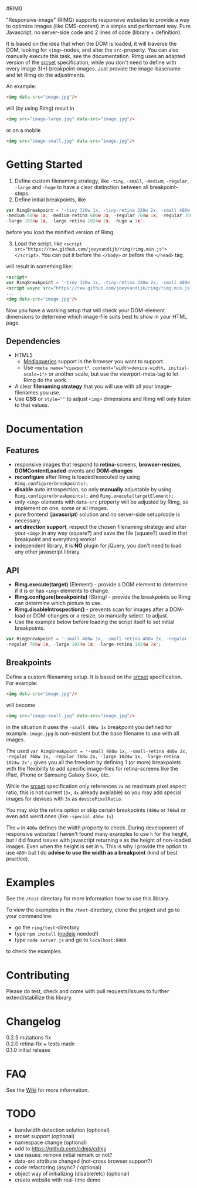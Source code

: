 #RIMG

"Responsive-image" (RIMG) supports responsive websites to provide a way to optimize images (like CMS-content) in a simple and performant way. Pure Javascript, no server-side code and 2 lines of code (library + definition).

It is based on the idea that when the DOM is loaded, it will traverse the DOM, looking for ```<img>```-nodes, and alter the ```src```-property. You can also manually execute this task, see the documentation.
Rimg uses an adapted version of the [srcset](http://www.w3.org/html/wg/drafts/srcset/w3c-srcset/) specification, while you don't need to define with every image 3(+) breakpoint-images. Just provide the image-basename and let Rimg do the adjustments.

An example:
```html
<img data-src="image.jpg"/>
```
will (by using Rimg) result in  
```html
<img src="image-large.jpg" data-src="image.jpg"/>
```
or on a mobile
```html
<img src="image-small.jpg" data-src="image.jpg"/>
```



# Getting Started
1. Define custom filenaming strategy, like `-tiny`, `-small`, `-medium`, `-regular`, `-large` and `-huge` to have a clear distinction between all breakpoint-steps.
2. Define initial breakpoints, like 
```javascript
var RimgBreakpoint = '-tiny 320w 1x, -tiny-retina 320w 2x, -small 480w 1x, -small-retina 480w 2x,
-medium 600w 1x, -medium-retina 600w 2x, -regular 768w 1x, -regular 768w 2x, 
-large 1024w 1x, -large-retina 1024w 2x, -huge w 1x';
``` 
before you load the minified version of Rimg.

3. Load the script, like ```<script src="https://raw.github.com/joeyvandijk/rimg/rimg.min.js"></script>```. You can put it before the ```</body>``` or before the ```</head>``` tag.

will result in something like:

```html
<script>
var RimgBreakpoint = '-tiny 320w 1x, -tiny-retina 320w 2x, -small 480w 1x, -small-retina 480w 2x, -medium 600w 1x, -medium-retina 600w 2x, -regular 768w 1x, -regular 768w 2x, -large 1024w 1x, -large-retina 1024w 2x, -huge w 1x';</script>
<script async src="https://raw.github.com/joeyvandijk/rimg/rimg.min.js"></script>
...
<img data-src="image.jpg"/>
```

Now you have a working setup that will check your DOM-element dimensions to determine which image-file suits best to show in your HTML page.

## Dependencies
* HTML5
  * [Mediaqueries](http://caniuse.com/#feat=css-mediaqueries) support in the browser you want to support.
  * Use `<meta name="viewport" content="width=device-width, initial-scale=1">` or another scale, but use the viewport-meta-tag to let Rimg do the work.
* A clear **filenaming strategy** that you will use with all your image-filenames you use.
* Use **CSS** or ```style=""``` to adjust ```<img>``` dimensions and Rimg will only listen to that values.
  
  
# Documentation

## Features
* responsive images that respond to **retina**-screens, **browser-resizes**, **DOMContentLoaded**-events and **DOM-changes**
* **reconfigure** after Rimg is loaded/executed by using ```Rimg.configure(breakpoints);``` 
* **disable** auto introspection, so only **manually** adjustable by using ```Rimg.configure(breakpoints);``` and ```Rimg.execute(targetElement);```
* only ```<img>``` elements with ```data-src``` property will be adjusted by Rimg, so implement on one, some or all images.
* pure frontend (**javascript**) solution and no server-side setup/code is necessary.
* **art direction support**, respect the chosen filenaming strategy and alter your ```<img>``` in any way (square?) and save the file (square?) used in that breakpoint and everything works!
* independent library, it is **NO** plugin for jQuery, you don't need to load any other javascript library.

## API
* **Rimg.execute(target)** (Element) - provide a DOM element to determine if it is or has ```<img>``` elements to change.
* **Rimg.configure(breakpoints)** (String) - provide the breakpoints so Rimg can determine which picture to use.
* **Rimg.disableIntrospection()** - prevents scan for images after a DOM-load or DOM-changes or a resize, so manually select <img> to adjust.
* Use the example below before loading the script itself to set initial breakpoints. 

```javascript
var RimgBreakpoint = '-small 480w 1x, -small-retina 480w 2x, -regular 768w 1x, 
-regular 768w 2x, -large 1024w 1x, -large-retina 1024w 2x';
``` 

## Breakpoints
Define a custom filenaming setup. It is based on the [srcset](http://www.w3.org/html/wg/drafts/srcset/w3c-srcset/) specification. For example:

```html
<img data-src="image.jpg"/>
```

will become 

```html
<img src="image-small.jpg" data-src="image.jpg"/>
```

in the situation it uses the `-small 480w 1x` breakpoint you defined for example. `image.jpg` is non-existent but the base filename to use with all images.

The used ```var RimgBreakpoint = '-small 480w 1x, -small-retina 480w 2x, -regular 768w 1x, -regular 768w 2x, -large 1024w 1x, -large-retina 1024w 2x';``` gives you all the freedom by defining 1 (or more) breakpoints with the flexibility to add specific image-files for retina-screens like the iPad, iPhone or Samsung Galaxy Sxxx, etc. 

While the [srcset](http://www.w3.org/html/wg/drafts/srcset/w3c-srcset/) specification only references `2x` as maximum pixel aspect ratio, this is not current (`3x`, `4x` already available) so you may add special images for devices with `3x` as `devicePixelRatio`.

You may skip the retina option or skip certain breakpoints (`480w` or `768w`) or even add weird ones (like ```-special 456w 1x```).

The `w` in `480w` defines the width property to check. During development of responsive websites I haven't found many examples to use `h` for the height, but I did found issues with javascript returning `0` as the height of non-loaded images. Even when the height is set in `%`.
This is why I provide the option to use `480h` but I do **advise to use the width as a breakpoint** (kind of best practice).
  
  
# Examples
See the ```/test``` directory for more information how to use this library.

To view the examples in the `/test`-directory, clone the project and go to your commandline:
* go the `rimg/test`-directory
* type `npm install` ([nodejs](http://nodejs.org) needed!)
* type `node server.js` and go to `localhost:8080` 

to check the examples.
    
    
# Contributing
Please do test, check and come with pull requests/issues to further extend/stabilize this library.
  
  
# Changelog
0.2.5 mutations fix  
0.2.0 retina-fix + tests made  
0.1.0 initial release
  
  
# FAQ
See the [Wiki](wiki/FAQ) for more information.
  
  
# TODO
* bandwidth detection solution (optional) 
* srcset support (optional) 
* namespace change (optional) 
* add to https://github.com/cdnjs/cdnjs
* use issues: remove initial remark or not?
* data-src attribute changed (not-cross browser support?)
* code refactoring (async? / optional)
* object way of initializing (disable/etc) (optional)
* create website with real-time demo
